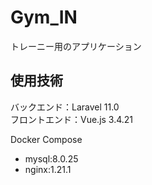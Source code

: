 # Gym_IN
トレーニー用のアプリケーション

## 使用技術
バックエンド：Laravel 11.0   
フロントエンド：Vue.js 3.4.21

Docker Compose
- mysql:8.0.25
- nginx:1.21.1
